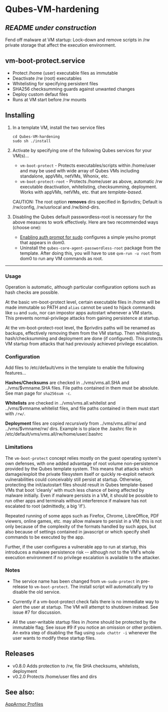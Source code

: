 # Qubes-VM-hardening
## *README under construction*
Fend off malware at VM startup: Lock-down and remove scripts in /rw private storage that affect the execution environment.

   

## vm-boot-protect.service
   * Protect /home (user) executable files as immutable
   * Deactivate /rw (root) executables
   * Whitelisting for specifying persistent files
   * SHA256 checksumming guards against unwanted changes
   * Deploy custom defaut files
   * Runs at VM start before /rw mounts


## Installing

1. In a template VM, install the two service files
   ```
   cd Qubes-VM-hardening
   sudo sh ./install
   ```

2. Activate by specifying one of the following Qubes services for your VM(s)...
   - `vm-boot-protect` - Protects executables/scripts within /home/user and may be used with wide array of Qubes VMs including standalone, appVMs, netVMs, Whonix, etc.
   - `vm-boot-protect-root` -  Protects /home/user as above, automatic /rw executable deactivation, whitelisting, checksumming, deployment. Works with appVMs, netVMs, etc. that are _template-based_.

   CAUTION: The root option **removes** dirs specified in $privdirs; Default is /rw/config, /rw/usrlocal and /rw/bind-dirs.

3. Disabling the Qubes default passwordless-root is necessary for the above measures to work effectively. Here are two recommended ways (choose one):
   - [Enabling auth prompt for sudo](https://www.qubes-os.org/doc/vm-sudo/#replacing-password-less-root-access-with-dom0-user-prompt) configures a simple yes/no prompt that appears in dom0.
   - Uninstall the `qubes-core-agent-passwordless-root` package from the template. After doing this, you will have to use `qvm-run -u root` from dom0 to run any VM commands as root.
   
---

### Usage

Operation is automatic, although particular configuration options such as hash checks are possible.

At the basic vm-boot-protect level, certain executable files in /home will be made immutable so PATH and `alias` cannot be used to hijack commands like `su` and `sudo`, nor can impostor apps autostart whenever a VM starts. This prevents normal-privilege attacks from gaining persistence at startup. 

At the vm-boot-protect-root level, the $privdirs paths will be renamed as backups, effectively removing them from the VM startup. Then whitelisting, hash/checksumming and deployment are done (if configured). This protects VM startup from attacks that had previously achieved privilege escalation.

### Configuration

Add files to /etc/default/vms in the template to enable the following features...

**Hashes/Checksums** are checked in ../vms/vms.all.SHA and ../vms/$vmname.SHA files. File paths contained in them must be absolute. See man page for `sha256sum -c`.

**Whitelists** are checked in ../vms/vms.all.whitelist and ../vms/$vmname.whitelist files, and file paths contained in them must start with `/rw/`.

**Deployment** files are copied _recursively_ from ../vms/vms.all/rw/ and ../vms/$vmname/rw/ dirs. Example is to place the .bashrc file in /etc/default/vms/vms.all/rw/home/user/.bashrc


### Limitations

The `vm-boot-protect` concept relies mostly on the guest operating system's own defenses, with one added advantage of root volume non-persistence provided by the Qubes template system. This means that attacks which damage/exploit the private filesystem itself or quickly re-exploit network vulnerabilities could conceivably still persist at startup. Otherwise, protecting the init/autostart files should result in Qubes template-based VMs that boot 'cleanly' with much less chance of being affected by malware initially. Even if malware persists in a VM, it should be possible to run other apps and terminals without interference if malware has not escalated to root (admittedly, a big 'if').

Repeated running of some apps such as Firefox, Chrome, LibreOffice, PDF viewers, online games, etc. may allow malware to persist in a VM; this is not only because of the complexity of the formats handled by such apps, but also because of settings contained in javascript or which specify shell commands to be executed by the app.

Further, if the user configures a vulnerable app to run at startup, this introduces a malware persistence risk -- although not to the VM's whole execution environment if no privilege escalation is available to the attacker.

### Notes

* The service name has been changed from `vm-sudo-protect` in pre-release to `vm-boot-protect`. The install script will automatically try to disable the old service.

* Currently if a vm-boot-protect check fails there is no immediate way to alert the user at startup. The VM will attempt to shutdown instead. See issue #7 for discussion.

* All the user-writable startup files in /home should be protected by the immutable flag; See issue #9 if you notice an omission or other problem. An extra step of disabling the flag using `sudo chattr -i` whenever the user wants to modify these startup files.
 
## Releases
- v0.8.0  Adds protection to /rw, file SHA checksums, whitelists, deployment
- v0.2.0  Protects /home/user files and dirs


## See also:

[AppArmor Profiles](https://github.com/tasket/AppArmor-Profiles)
